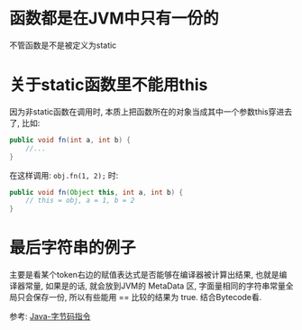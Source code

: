 # 函数都是在JVM中只有一份的
不管函数是不是被定义为static

# 关于static函数里不能用this
因为非static函数在调用时, 本质上把函数所在的对象当成其中一个参数this穿进去了, 比如:

```java
public void fn(int a, int b) {
	//...
}
```
在这样调用: `obj.fn(1, 2);` 时:
```java
public void fn(Object this, int a, int b) {
	// this = obj, a = 1, b = 2
}
```

# 最后字符串的例子
主要是看某个token右边的赋值表达式是否能够在编译器被计算出结果, 也就是编译器常量, 如果是的话, 就会放到JVM的 MetaData 区, 字面量相同的字符串常量全局只会保存一份, 所以有些能用 == 比较的结果为 true.
结合Bytecode看.

参考: [Java-字节码指令](http://blog.xiaoxiaomo.com/2016/04/01/Java-%E5%AD%97%E8%8A%82%E7%A0%81%E6%8C%87%E4%BB%A4/ "Java-字节码指令")

